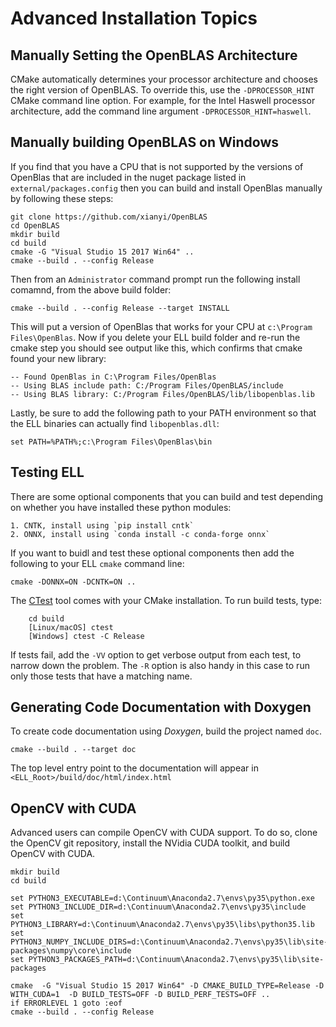 # Advanced Installation Topics

## Manually Setting the OpenBLAS Architecture

CMake automatically determines your processor architecture and chooses the right version of OpenBLAS. To override this, use the `-DPROCESSOR_HINT` CMake command line option. For example, for the Intel Haswell processor architecture, add the command line argument `-DPROCESSOR_HINT=haswell`.

## Manually building OpenBLAS on Windows

If you find that you have a CPU that is not supported by the versions of OpenBlas that
are included in the nuget package listed in `external/packages.config` then you can build and
install OpenBlas manually by following these steps:
```
git clone https://github.com/xianyi/OpenBLAS
cd OpenBLAS
mkdir build
cd build
cmake -G "Visual Studio 15 2017 Win64" ..
cmake --build . --config Release
```
Then from an `Administrator` command prompt run the following install comamnd, from the above build folder:
```
cmake --build . --config Release --target INSTALL
```
This will put a version of OpenBlas that works for your CPU at `c:\Program Files\OpenBlas`.
Now if you delete your ELL build folder and re-run the cmake step you should see output like this, which confirms that cmake found your new library:
```
-- Found OpenBlas in C:\Program Files/OpenBlas
-- Using BLAS include path: C:/Program Files/OpenBLAS/include
-- Using BLAS library: C:/Program Files/OpenBLAS/lib/libopenblas.lib
```
Lastly, be sure to add the following path to your PATH environment so that the ELL binaries can actually find `libopenblas.dll`:
```
set PATH=%PATH%;c:\Program Files\OpenBlas\bin
```

## Testing ELL

There are some optional components that you can build and test depending on
whether you have installed these python modules:

    1. CNTK, install using `pip install cntk`
    2. ONNX, install using `conda install -c conda-forge onnx`

If you want to buidl and test these optional components then add the following to your ELL `cmake` command line:

```shell
cmake -DONNX=ON -DCNTK=ON ..
```

The [CTest](https://cmake.org/cmake/help/v3.9/manual/ctest.1.html) tool comes with your CMake installation. To run build tests, type:

```shell
    cd build
    [Linux/macOS] ctest
    [Windows] ctest -C Release
```
If tests fail, add the `-VV` option to get verbose output from each test, to narrow down the problem.  The `-R` option is also handy in this case to run only those tests that have a matching name.

## Generating Code Documentation with Doxygen

To create code documentation using *Doxygen*, build the project named `doc`.

```
cmake --build . --target doc
```

The top level entry point to the documentation will appear in `<ELL_Root>/build/doc/html/index.html`

## OpenCV with CUDA

Advanced users can compile OpenCV with CUDA support. To do so, clone the OpenCV git repository, install the NVidia CUDA toolkit, and build OpenCV with CUDA.

    mkdir build
    cd build

    set PYTHON3_EXECUTABLE=d:\Continuum\Anaconda2.7\envs\py35\python.exe
    set PYTHON3_INCLUDE_DIR=d:\Continuum\Anaconda2.7\envs\py35\include
    set PYTHON3_LIBRARY=d:\Continuum\Anaconda2.7\envs\py35\libs\python35.lib
    set PYTHON3_NUMPY_INCLUDE_DIRS=d:\Continuum\Anaconda2.7\envs\py35\lib\site-packages\numpy\core\include
    set PYTHON3_PACKAGES_PATH=d:\Continuum\Anaconda2.7\envs\py35\lib\site-packages

    cmake  -G "Visual Studio 15 2017 Win64" -D CMAKE_BUILD_TYPE=Release -D WITH_CUDA=1  -D BUILD_TESTS=OFF -D BUILD_PERF_TESTS=OFF ..
    if ERRORLEVEL 1 goto :eof
    cmake --build . --config Release
